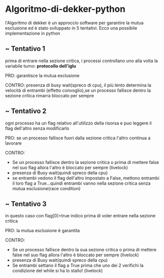 # Algoritmo-di-dekker-python

l'Algoritmo di dekker è un approccio software per garantire la
mutua esclusione ed è stato sviluppato in 5 tentativi. Ecco
una possibile implementazione in python

## ~ Tentativo 1
prima di entrare nella sezione critica, i processi controllano uno
alla volta la variabile turno: <b>protocollo dell'iglu</b>

PRO: garantisce la mutua esclusione

CONTRO: presenza di busy wait(spreco di cpu), il più lento determina la 
velocità di entrambi (effetto convoglio),se un processo fallisce dentro
la sezione critica rimarra bloccato per sempre 

## ~ Tentativo 2
ogni processo ha un flag relativo all'utilizzo della risorsa e puo 
leggere il flag dell'altro senza modificarlo

PRO: se un processo fallisce fuori dalla sezione critica l'altro continua
a lavorare

CONTRO:
<ul>
	<li> Se un processo fallisce dentro la sezione critica o prima di
	mettere false nel suo flag allora l'altro è bloccato per sempre (livelock)</li>
	<li>presenza di Busy wait(quindi spreco della cpu)</li>
	<li> se entrambi vedono il flag dell'altro impostato a False, mettono entrambi
	il loro flag a True...quindi entrambi vanno nella sezione critica senza
	mutua esclusione(race condition)
</ul>

## ~ Tentativo 3
in questo caso con flag[0]=true indico prima di voler entrare nella
sezione critica 

PRO: la mutua esclusione è garantita

CONTRO:
<ul>
	<li> Se un processo fallisce dentro la sua sezione critica o prima di
	mettere false nel suo flag allora l'altro è bloccato per sempre (livelock)</li>
	<li>presenza di Busy wait(quindi spreco della cpu)</li>
	<li> Se entrambi settano il flag a True prima che uno dei 2 verifichi la
	condizione del while si ha lo stallo! (livelock)</li>
</ul>
